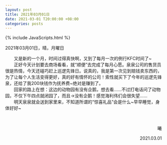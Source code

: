 ```yaml
---
layout: post
title: 2021年03月01日
date: 2021-03-01 T20:00:00 +08:00
categories: posts
---
```


{% include JavaScripts.html %}

2021年03月01日，晴，月曜日  
  
&emsp;&emsp;又是新的一个月，时间过得真快啊，又到了每月一次的例行KFC时间了~  
&emsp;&emsp;正好今天计划要去商场看看，就“顺便”去完成了每月心愿。泉泉公司的售货员很是热情，今天还碰巧赶上巡逻先锋日。说真的，我是第一次见到赔钱卖东西的，为了让每个人生活变得更好，真的好有情怀的公司！索性就买下了今年的巡逻先锋泉，还给了我200块钱作为抚养费~绝对是赚到了。  
&emsp;&emsp;回家的路上在想：这边的动物园有没有企鹅，想去看……不过打电话问了动物园，不仅下午四点就闭园了，而且->没有企鹅！感觉海利伟们会很失望……  
&emsp;&emsp;明天泉泉就会送到家里来，不知道所谓的“惊喜礼品”会是什么~早早睡觉，身体好好~  
 
&emsp;&emsp;
<p align="right">曦</p>
<p align="right">2021.03.01</p>
